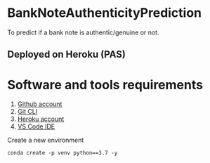 # BankNoteAuthenticityPrediction
To predict if a bank note is authentic/genuine or not. 
## Deployed on Heroku (PAS)

# Software and tools requirements

1. [Github account](https://github.com/)
2. [Git CLI](https://git-scm.com/book/en/v2/Getting-Started-The-Command-Line)
3. [Heroku account](https://www.heroku.com/)
4. [VS Code IDE](https://code.visualstudio.com/)


Create a new environment

```
conda create -p venv python==3.7 -y
```
